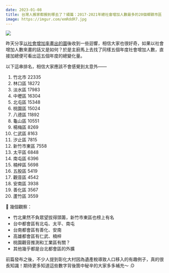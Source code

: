 ```yaml
---
date: 2023-01-08
title: 台灣人搬家都搬到哪去了？續篇：2017-2021年總社會增加人數最多的20個鄉鎮市區
image: https://imgur.com/emRddR7.jpg
---
```

![](https://imgur.com/emRddR7.jpg)

昨天分享[以社會增加率畫出的圖](/map/taiwan-social-increase-rate)後收到一些迴響，相信大家也很好奇，如果以社會增加人數來畫的話又是如何？於是主廚馬上去找了同樣五個年度社會增加人數，直接加總便可看出這五個年度的總變化量。

以下這串排名，相信大家應該不會感覺到太意外——

1. 竹北市 22335
2. 林口區 18272
3. 淡水區 17983
4. 中壢區 16304
5. 北屯區 15348
6. 桃園區 15024
7. 八德區 11892
8. 龜山區 10551
9. 楊梅區 8269
10. 仁武區 8163
11. 汐止區 7815
12. 新竹市東區 7558
13. 太平區 6848
14. 南屯區 6396
15. 楠梓區 5698
16. 五股區 5419
17. 觀音區 4542
18. 安南區 3938
19. 善化區 3567
20. 蘆竹區 3559

🔎 幾個觀察：

- 竹北果然不負眾望拔得頭籌，新竹市東區也榜上有名
- 台中都會區有北屯、太平、南屯
- 台南都會區有善化、安南
- 高雄都會區有仁武、楠梓
- 桃園觀音推測和工業區有關？
- 其他幾乎都是台北都會區的外擴

前篇發布之後，不少人提到彰化大村因為遺產稅導致人口移入的有趣例子，真的很長知識！期待更多知道這些數字背後箇中秘辛的大家多多補充～ :D